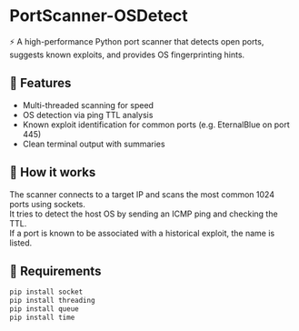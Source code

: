 # PortScanner-OSDetect

⚡ A high-performance Python port scanner that detects open ports, suggests known exploits, and provides OS fingerprinting hints.

## 🚀 Features

- Multi-threaded scanning for speed
- OS detection via ping TTL analysis
- Known exploit identification for common ports (e.g. EternalBlue on port 445)
- Clean terminal output with summaries

## 🧠 How it works

The scanner connects to a target IP and scans the most common 1024 ports using sockets.  
It tries to detect the host OS by sending an ICMP ping and checking the TTL.  
If a port is known to be associated with a historical exploit, the name is listed.

## 🔧 Requirements

```bash
pip install socket
pip install threading
pip install queue
pip install time
